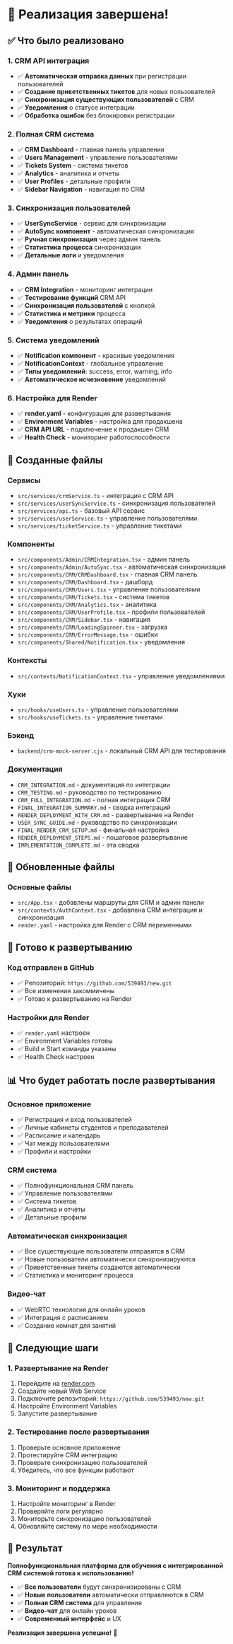 # 🎉 Реализация завершена!

## ✅ Что было реализовано

### 1. **CRM API интеграция**
- ✅ **Автоматическая отправка данных** при регистрации пользователей
- ✅ **Создание приветственных тикетов** для новых пользователей
- ✅ **Синхронизация существующих пользователей** с CRM
- ✅ **Уведомления** о статусе интеграции
- ✅ **Обработка ошибок** без блокировки регистрации

### 2. **Полная CRM система**
- ✅ **CRM Dashboard** - главная панель управления
- ✅ **Users Management** - управление пользователями
- ✅ **Tickets System** - система тикетов
- ✅ **Analytics** - аналитика и отчеты
- ✅ **User Profiles** - детальные профили
- ✅ **Sidebar Navigation** - навигация по CRM

### 3. **Синхронизация пользователей**
- ✅ **UserSyncService** - сервис для синхронизации
- ✅ **AutoSync компонент** - автоматическая синхронизация
- ✅ **Ручная синхронизация** через админ панель
- ✅ **Статистика процесса** синхронизации
- ✅ **Детальные логи** и уведомления

### 4. **Админ панель**
- ✅ **CRM Integration** - мониторинг интеграции
- ✅ **Тестирование функций** CRM API
- ✅ **Синхронизация пользователей** с кнопкой
- ✅ **Статистика и метрики** процесса
- ✅ **Уведомления** о результатах операций

### 5. **Система уведомлений**
- ✅ **Notification компонент** - красивые уведомления
- ✅ **NotificationContext** - глобальное управление
- ✅ **Типы уведомлений**: success, error, warning, info
- ✅ **Автоматическое исчезновение** уведомлений

### 6. **Настройка для Render**
- ✅ **render.yaml** - конфигурация для развертывания
- ✅ **Environment Variables** - настройка для продакшена
- ✅ **CRM API URL** - подключение к продакшен CRM
- ✅ **Health Check** - мониторинг работоспособности

## 📁 Созданные файлы

### Сервисы
- `src/services/crmService.ts` - интеграция с CRM API
- `src/services/userSyncService.ts` - синхронизация пользователей
- `src/services/api.ts` - базовый API сервис
- `src/services/userService.ts` - управление пользователями
- `src/services/ticketService.ts` - управление тикетами

### Компоненты
- `src/components/Admin/CRMIntegration.tsx` - админ панель
- `src/components/Admin/AutoSync.tsx` - автоматическая синхронизация
- `src/components/CRM/CRMDashboard.tsx` - главная CRM панель
- `src/components/CRM/Dashboard.tsx` - дашборд
- `src/components/CRM/Users.tsx` - управление пользователями
- `src/components/CRM/Tickets.tsx` - система тикетов
- `src/components/CRM/Analytics.tsx` - аналитика
- `src/components/CRM/UserProfile.tsx` - профили пользователей
- `src/components/CRM/Sidebar.tsx` - навигация
- `src/components/CRM/LoadingSpinner.tsx` - загрузка
- `src/components/CRM/ErrorMessage.tsx` - ошибки
- `src/components/Shared/Notification.tsx` - уведомления

### Контексты
- `src/contexts/NotificationContext.tsx` - управление уведомлениями

### Хуки
- `src/hooks/useUsers.ts` - управление пользователями
- `src/hooks/useTickets.ts` - управление тикетами

### Бэкенд
- `backend/crm-mock-server.cjs` - локальный CRM API для тестирования

### Документация
- `CRM_INTEGRATION.md` - документация по интеграции
- `CRM_TESTING.md` - руководство по тестированию
- `CRM_FULL_INTEGRATION.md` - полная интеграция CRM
- `FINAL_INTEGRATION_SUMMARY.md` - сводка интеграций
- `RENDER_DEPLOYMENT_WITH_CRM.md` - развертывание на Render
- `USER_SYNC_GUIDE.md` - руководство по синхронизации
- `FINAL_RENDER_CRM_SETUP.md` - финальная настройка
- `RENDER_DEPLOYMENT_STEPS.md` - пошаговое развертывание
- `IMPLEMENTATION_COMPLETE.md` - эта сводка

## 🔧 Обновленные файлы

### Основные файлы
- `src/App.tsx` - добавлены маршруты для CRM и админ панели
- `src/contexts/AuthContext.tsx` - добавлена CRM интеграция и синхронизация
- `render.yaml` - настройка для Render с CRM переменными

## 🚀 Готово к развертыванию

### Код отправлен в GitHub
- ✅ Репозиторий: `https://github.com/539493/new.git`
- ✅ Все изменения закоммичены
- ✅ Готово к развертыванию на Render

### Настройки для Render
- ✅ `render.yaml` настроен
- ✅ Environment Variables готовы
- ✅ Build и Start команды указаны
- ✅ Health Check настроен

## 📊 Что будет работать после развертывания

### Основное приложение
- ✅ Регистрация и вход пользователей
- ✅ Личные кабинеты студентов и преподавателей
- ✅ Расписание и календарь
- ✅ Чат между пользователями
- ✅ Профили и настройки

### CRM система
- ✅ Полнофункциональная CRM панель
- ✅ Управление пользователями
- ✅ Система тикетов
- ✅ Аналитика и отчеты
- ✅ Детальные профили

### Автоматическая синхронизация
- ✅ Все существующие пользователи отправятся в CRM
- ✅ Новые пользователи автоматически синхронизируются
- ✅ Приветственные тикеты создаются автоматически
- ✅ Статистика и мониторинг процесса

### Видео-чат
- ✅ WebRTC технология для онлайн уроков
- ✅ Интеграция с расписанием
- ✅ Создание комнат для занятий

## 🎯 Следующие шаги

### 1. **Развертывание на Render**
1. Перейдите на [render.com](https://render.com)
2. Создайте новый Web Service
3. Подключите репозиторий: `https://github.com/539493/new.git`
4. Настройте Environment Variables
5. Запустите развертывание

### 2. **Тестирование после развертывания**
1. Проверьте основное приложение
2. Протестируйте CRM интеграцию
3. Проверьте синхронизацию пользователей
4. Убедитесь, что все функции работают

### 3. **Мониторинг и поддержка**
1. Настройте мониторинг в Render
2. Проверяйте логи регулярно
3. Мониторьте синхронизацию пользователей
4. Обновляйте систему по мере необходимости

## 🎉 Результат

**Полнофункциональная платформа для обучения с интегрированной CRM системой готова к использованию!**

- ✅ **Все пользователи** будут синхронизированы с CRM
- ✅ **Новые пользователи** автоматически отправляются в CRM
- ✅ **Полная CRM система** для управления
- ✅ **Видео-чат** для онлайн уроков
- ✅ **Современный интерфейс** и UX

**Реализация завершена успешно!** 🚀 